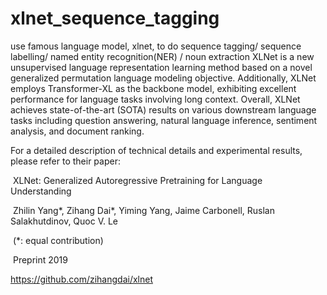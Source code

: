 # xlnet_sequence_tagging
use famous language model, xlnet,  to do sequence tagging/ sequence labelling/ named entity recognition(NER) / noun extraction
XLNet is a new unsupervised language representation learning method based on a novel generalized permutation language modeling objective. Additionally, XLNet employs Transformer-XL as the backbone model, exhibiting excellent performance for language tasks involving long context. Overall, XLNet achieves state-of-the-art (SOTA) results on various downstream language tasks including question answering, natural language inference, sentiment analysis, and document ranking.

For a detailed description of technical details and experimental results, please refer to their paper:

​ XLNet: Generalized Autoregressive Pretraining for Language Understanding

​ Zhilin Yang*, Zihang Dai*, Yiming Yang, Jaime Carbonell, Ruslan Salakhutdinov, Quoc V. Le

​ (*: equal contribution)

​ Preprint 2019

https://github.com/zihangdai/xlnet
